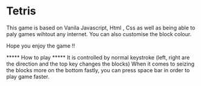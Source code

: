 # Tetris

This game is based on Vanila Javascript, Html , Css as well as being able to paly games wihtout any internet. 
You can also customise the block colour.

Hope you enjoy the game !!


***** How to play *****
It is controlled by normal keystroke (left, right are the direction and the top key changes the blocks)
When it comes to seizing the blocks more on the bottom fastly, you can press space bar in order to play game faster. 

